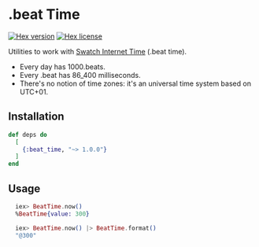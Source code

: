 # .beat Time

[![Hex version](https://img.shields.io/hexpm/v/beat_time.svg)](https://hex.pm/packages/beat_time)
[![Hex license](https://img.shields.io/hexpm/l/beat_time.svg)](https://hex.pm/packages/beat_time)

Utilities to work with [Swatch Internet Time](https://en.wikipedia.org/wiki/Swatch_Internet_Time) (.beat time).

* Every day has 1000.beats.
* Every .beat has 86_400 milliseconds.
* There's no notion of time zones: it's an universal time system based on UTC+01.

## Installation

```elixir
def deps do
  [
    {:beat_time, "~> 1.0.0"}
  ]
end
```

## Usage

```elixir
  iex> BeatTime.now()
  %BeatTime{value: 300}

  iex> BeatTime.now() |> BeatTime.format()
  "@300"
```
